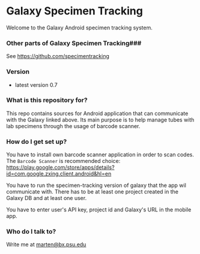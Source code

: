 # Galaxy Specimen Tracking #

Welcome to the Galaxy Android specimen tracking system.

### Other parts of Galaxy Specimen Tracking###
See https://github.com/specimentracking

### Version
 * latest version 0.7

### What is this repository for? ###

This repo contains sources for Android application that can communicate with the Galaxy linked above. Its main purpose is to help manage tubes with lab specimens through the usage of barcode scanner.

### How do I get set up? ###

You have to install own barcode scanner application in order to scan codes.
The `Barcode Scanner` is recommended choice: https://play.google.com/store/apps/details?id=com.google.zxing.client.android&hl=en

You have to run the specimen-tracking version of galaxy that the app wil communicate with. There has to be at least one project created in the Galaxy DB and at least one user.

You have to enter user's API key, project id and Galaxy's URL in the mobile app.


### Who do I talk to? ###

Write me at marten@bx.psu.edu
